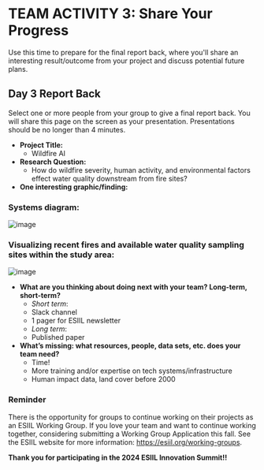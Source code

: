 # TEAM ACTIVITY 3: Share Your Progress

Use this time to prepare for the final report back, where you'll share an interesting result/outcome from your project and discuss potential future plans.

## Day 3 Report Back
Select one or more people from your group to give a final report back. You will share this page on the screen as your presentation. Presentations should be no longer than 4 minutes.

- **Project Title:**
    - Wildfire AI
- **Research Question:**
    - How do wildfire severity, human activity, and environmental factors effect water quality downstream from fire sites?
- **One interesting graphic/finding:**
### Systems diagram:
![image](https://github.com/CU-ESIIL/Innovation-Summit-2024__13_Using-AI-to-understand-environmental-change/assets/124633666/fdcb852d-e15b-46ed-a319-187b3253162d)

### Visualizing recent fires and available water quality sampling sites within the study area:
![image](https://github.com/CU-ESIIL/Innovation-Summit-2024__13_Using-AI-to-understand-environmental-change/assets/124633666/55154320-46c6-4cf5-92e8-e16327c49471)

- **What are you thinking about doing next with your team? Long-term, short-term?**
    - *Short term*:
    - Slack channel
    - 1 pager for ESIIL newsletter
    - *Long term*:
    - Published paper
- **What’s missing: what resources, people, data sets, etc. does your team need?**
    - Time!
    - More training and/or expertise on tech systems/infrastructure
    - Human impact data, land cover before 2000


### Reminder
There is the opportunity for groups to continue working on their projects as an ESIIL Working Group. If you love your team and want to continue working together, considering submitting a Working Group Application this fall. See the ESIIL website for more information: <https://esiil.org/working-groups>.

**Thank you for participating in the 2024 ESIIL Innovation Summit!!**
